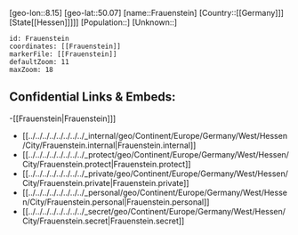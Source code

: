 ﻿---
location: [50.07,8.15]
mapzoom: [7,12] 
mapmarker: city 
type: City
tags:
- geo/City


SpocWebEntityId: 30238
isDeleted: false
confidential: public

---
[geo-lon::8.15]
[geo-lat::50.07]
[name::Frauenstein]
[Country::[[Germany]]]
[State[[Hessen]]]]]
[Population::]
[Unknown::]


```leaflet
id: Frauenstein
coordinates: [[Frauenstein]]
markerFile: [[Frauenstein]]
defaultZoom: 11 
maxZoom: 18
```


## Confidential Links & Embeds: 
-[[Frauenstein|Frauenstein]]] 
- [[../../../../../../../../_internal/geo/Continent/Europe/Germany/West/Hessen/City/Frauenstein.internal|Frauenstein.internal]] 
- [[../../../../../../../../_protect/geo/Continent/Europe/Germany/West/Hessen/City/Frauenstein.protect|Frauenstein.protect]] 
- [[../../../../../../../../_private/geo/Continent/Europe/Germany/West/Hessen/City/Frauenstein.private|Frauenstein.private]] 
- [[../../../../../../../../_personal/geo/Continent/Europe/Germany/West/Hessen/City/Frauenstein.personal|Frauenstein.personal]] 
- [[../../../../../../../../_secret/geo/Continent/Europe/Germany/West/Hessen/City/Frauenstein.secret|Frauenstein.secret]] 
